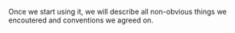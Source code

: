Once we start using it, we will describe all non-obvious things we encoutered and conventions we agreed on.
